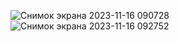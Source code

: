 ![Снимок экрана 2023-11-16 090728](https://github.com/Alexander-Domnenko/design/assets/91257943/24f0bb10-51f7-428e-aab2-be03db2897f9)
![Снимок экрана 2023-11-16 092752](https://github.com/Alexander-Domnenko/design/assets/91257943/2d88b5d2-9605-498c-83d0-7a32ba3bd8f7)

